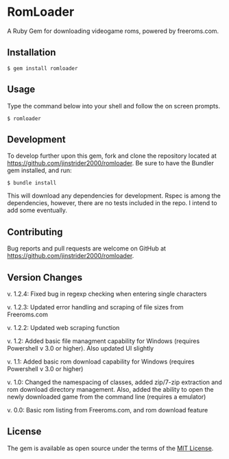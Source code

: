 # RomLoader

A Ruby Gem for downloading videogame roms, powered by freeroms.com.

## Installation

    $ gem install romloader

## Usage

Type the command below into your shell and follow the on screen prompts.

    $ romloader

## Development

To develop further upon this gem, fork and clone the repository located at https://github.com/jinstrider2000/romloader.
Be sure to have the Bundler gem installed, and run:

    $ bundle install

This will download any dependencies for development. Rspec is among the dependencies, however, there are no tests included in the repo. I intend to add some eventually.

## Contributing

Bug reports and pull requests are welcome on GitHub at https://github.com/jinstrider2000/romloader.

## Version Changes

v. 1.2.4: Fixed bug in regexp checking when entering single characters 

v. 1.2.3: Updated error handling and scraping of file sizes from Freeroms.com

v. 1.2.2: Updated web scraping function

v. 1.2: Added basic file managment capability for Windows (requires Powershell v 3.0 or higher). Also updated UI slightly

v. 1.1: Added basic rom download capability for Windows (requires Powershell v 3.0 or higher)

v. 1.0: Changed the namespacing of classes, added zip/7-zip extraction and rom download directory management. Also, added the ability to open the newly downloaded game from the command line (requires a emulator)

v. 0.0: Basic rom listing from Freeroms.com, and rom download feature

## License

The gem is available as open source under the terms of the [MIT License](http://opensource.org/licenses/MIT).